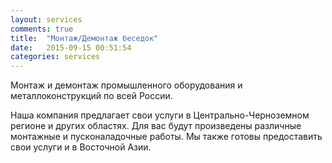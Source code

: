 ```yaml
---
layout: services
comments: true
title:  "Монтаж/Демонтаж беседок"
date:   2015-09-15 00:51:54
categories: services
---
```



Монтаж и демонтаж промышленного оборудования и металлоконструкций по всей России.

Наша компания предлагает свои услуги в Центрально-Черноземном регионе и других областях. Для вас будут произведены различные монтажные и пусконаладочные работы. Мы также готовы предоставить свои услуги и в Восточной Азии.
